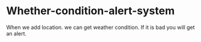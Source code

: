 # Whether-condition-alert-system
When we add location. we can get weather condition. If it is bad you will get an alert.
